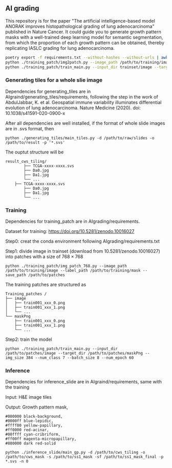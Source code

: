 ## AI grading
This repository is for the paper  "The artificial intelligence-based model ANORAK improves histopathological grading of lung adenocarcinoma" published in Nature Cancer. It could guide you to generate growth pattern masks with a well-trained deep learning model for semantic segmentation, from which the proportion of each growth pattern can be obtained, thereby replicating IASLC grading for lung adenocarcinoma.


```bash
poetry export -f requirements.txt --without-hashes --without-urls | awk -F "==" '{ print $1 }' > requirements.txt
python ./training_patch/img2patch.py --image_path /path/to/training/image --label_path /path/to/training/mask --save_path /path/to/patches
python ./training_patch/train_main.py --input_dir trainset/image --target_dir trainset/masks --img_size 384 --num_class 7 --batch_size 8 --num_epoch 60
```


### Generating tiles for a whole slie image
Dependencies for generating_tiles are in AIgraind/generating_tiles/requirements, following the step in the work of AbdulJabbar, K. et al. Geospatial immune variability illuminates differential evolution of lung adenocarcinoma. Nature Medicine (2020). doi: 10.1038/s41591-020-0900-x

After all dependencies are well installed, if the format of whole slide images are in .svs format, then
```
python ./generating_tiles/main_tiles.py -d /path/to/raw/slides -o /path/to/result -p '*.svs'
```
The ouptut structure will be
```
result_cws_tiling/
        ├── TCGA-xxxx-xxxx.svs
		├── Da0.jpg
		├── Da1.jpg
		└── ...
	├── TCGA-xxxx-xxxx.svs
		├── Da0.jpg
		├── Da1.jpg
		└── ...
```
### Training
Dependencies for training_patch are in AIgrading/requirements.

Dataset for training: https://doi.org/10.5281/zenodo.10016027

Step0: creat the conda environment following AIgrading/requirements.txt

Step1: divide image in trainset (download from 10.5281/zenodo.10016027) into patches with a size of $768 \times 768$ 
```
python ./training_patch/img_patch_768.py --image_path /path/to/training/image --label_path /path/to/training/mask --save_path /path/to/patches
```
The training patches are structured as
```
Training_patches /
├── image
│   ├── train001_xxx_0.png
│   ├── train001_xxx_1.png
│   └── ...
└── maskPng
    ├── train001_xxx_0.png
    ├── train001_xxx_1.png
    └── ...
```
Step2: train the model
```
python ./training_patch/train_main.py --input_dir /path/to/patches/image --target_dir /path/to/patches/maskPng --img_size 384 --num_class 7 --batch_size 8 --num_epoch 60
```

### Inference
Dependencies for inference_slide are in AIgraind/requirements, same with the training

Input: H&E image tiles

Output: Growth pattern mask, 
```
#000000 black-background, 
#0000ff blue-lepidic, 
#ffff00 yellow-papillary, 
#ff0000 red-acinar, 
#00ffff cyan-cribriform, 
#ff00ff magenta-micropapillary, 
#880000 dark red-solid
```
```
python ./inference_slide/main_gp.py -d /path/to/cws_tiling -o /path/to/cws_mask -s /path/to/ss1_mask -sf /path/to/ss1_mask_final -p *.svs -n 0
```

